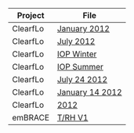 

|Project | File |
|--| --|
| ClearfLo | [January 2012](https://suegrimmond.github.io/html/ReportJanuary2012.html)|
| ClearfLo | [July 2012](https://suegrimmond.github.io/html/ReportJuly2012.html)|
| ClearfLo | [IOP Winter](https://suegrimmond.github.io/html/IOPwinter.html)|
| ClearfLo | [IOP Summer](https://suegrimmond.github.io/html/IOPsummer.html)|
| ClearfLo | [July 24 2012](https://suegrimmond.github.io/html/CFJuly24_2012.html)|
| ClearfLo | [January 14 2012](https://suegrimmond.github.io/html/CFjan14_162012.html)|
| ClearfLo |[2012](https://suegrimmond.github.io/html/report.html)|
|emBRACE |[T/RH V1](https://suegrimmond.github.io/html/emBRACE2013/emBRACEreport_v1.html) |

